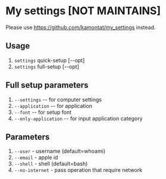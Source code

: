 # My settings [NOT MAINTAINS]

Please use https://github.com/kamontat/my_settings instead.

## Usage

1. `settings` quick-setup [--opt]
2. `settings` full-setup [--opt]

## Full setup parameters

1. `--settings`         -- for computer settings
2. `--application`      -- for application
3. `--font`             -- for setup font
4. `--only-application` -- for input application category

## Parameters

1. `--user`        - username (default=whoami)
2. `--email`       - apple id
3. `--shell`       - shell (default=bash)
4. `--no-internet` - pass operation that require network
